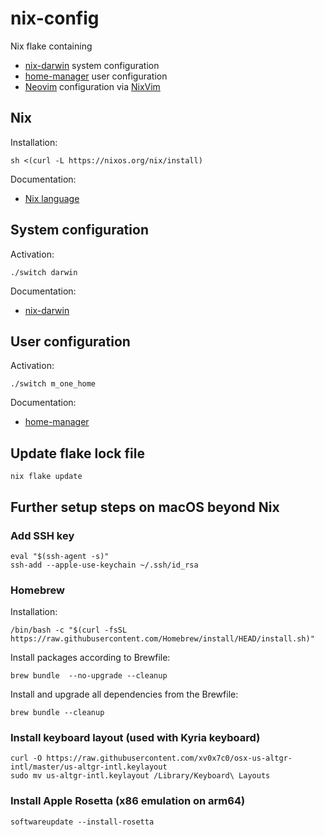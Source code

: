 # nix-config

Nix flake containing
- [nix-darwin](https://github.com/LnL7/nix-darwin) system configuration
- [home-manager](https://github.com/nix-community/home-manager) user configuration
- [Neovim](https://github.com/neovim/neovim) configuration via [NixVim](https://github.com/nix-community/nixvim)


## Nix

Installation:

```
sh <(curl -L https://nixos.org/nix/install)
```

Documentation:
- [Nix language](https://nixos.org/manual/nix/stable/language)


## System configuration

Activation:

```
./switch darwin
```

Documentation:
- [nix-darwin](https://daiderd.com/nix-darwin/manual)


## User configuration

Activation:

```
./switch m_one_home
```

Documentation:
- [home-manager](https://nix-community.github.io/home-manager)


## Update flake lock file

```
nix flake update
```


## Further setup steps on macOS beyond Nix

### Add SSH key

```
eval "$(ssh-agent -s)"
ssh-add --apple-use-keychain ~/.ssh/id_rsa
```

### Homebrew

Installation:

```
/bin/bash -c "$(curl -fsSL https://raw.githubusercontent.com/Homebrew/install/HEAD/install.sh)"
```

Install packages according to Brewfile:

```
brew bundle  --no-upgrade --cleanup
```

Install and upgrade all dependencies from the Brewfile:

```
brew bundle --cleanup
```


### Install keyboard layout (used with Kyria keyboard)

```
curl -O https://raw.githubusercontent.com/xv0x7c0/osx-us-altgr-intl/master/us-altgr-intl.keylayout
sudo mv us-altgr-intl.keylayout /Library/Keyboard\ Layouts
```


### Install Apple Rosetta (x86 emulation on arm64)

```
softwareupdate --install-rosetta
```

